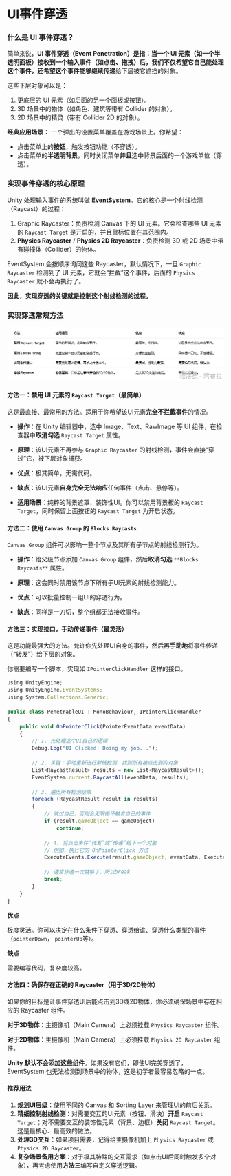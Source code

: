 # UI事件穿透

### 什么是 UI 事件穿透？

简单来说，**UI 事件穿透（Event Penetration）**是指：当一个 UI 元素（如一个半透明面板）接收到一个输入事件（如点击、拖拽）后，我们不仅希望它自己能处理这个事件，还希望这个事件能够**继续传递**给下层被它遮挡的对象。

这些下层对象可以是：

1. 更底层的 UI 元素（如后面的另一个面板或按钮）。
2. 3D 场景中的物体（如角色、建筑等带有 Collider 的对象）。
3. 2D 场景中的精灵（带有 Collider 2D 的对象）。

**经典应用场景：**
一个弹出的设置菜单覆盖在游戏场景上。你希望：

- 点击菜单上的**按钮**，触发按钮功能（不穿透）。
- 点击菜单的**半透明背景**，同时关闭菜单**并且**选中背景后面的一个游戏单位（穿透）。

### 实现事件穿透的核心原理

Unity 处理输入事件的系统叫做 **EventSystem**。它的核心是一个射线检测（Raycast）的过程：

1. Graphic Raycaster：负责检测 Canvas 下的 UI 元素。它会检查哪些 UI 元素的 `Raycast Target` 是开启的，并且鼠标位置在其范围内。
2. **Physics Raycaster** / **Physics 2D Raycaster**：负责检测 3D 或 2D 场景中带有碰撞体（Collider）的物体。

EventSystem 会按顺序询问这些 Raycaster，默认情况下，一旦 `Graphic Raycaster` 检测到了 UI 元素，它就会“拦截”这个事件，后面的 `Physics Raycaster` 就不会再执行了。

**因此，实现穿透的关键就是控制这个射线检测的过程。**

### 实现穿透常规方法

![img](assets/1756453148150-ad4dc0ec-9e5a-4bac-8179-529ee3be0fd9.png)

#### 方法一：禁用 UI 元素的 `Raycast Target`（最简单）

这是最直接、最常用的方法。适用于你希望该UI元素**完全不拦截事件**的情况。

- **操作**：在 Unity 编辑器中，选中 Image、Text、RawImage 等 UI 组件，在检查器中**取消勾选** `Raycast Target` 属性。
- **原理**：该UI元素不再参与 `Graphic Raycaster` 的射线检测，事件会直接“穿过”它，被下层对象捕获。
- **优点**：极其简单，无需代码。

- **缺点**：该UI元素**自身完全无法响应**任何事件（点击、悬停等）。

- **适用场景**：纯粹的背景遮罩、装饰性UI。你可以禁用背景板的 `Raycast Target`，同时保留上面按钮的 `Raycast Target` 为开启状态。

#### 方法二：使用 `Canvas Group` 的 `Blocks Raycasts`

`Canvas Group` 组件可以影响一整个节点及其所有子节点的射线检测行为。

- **操作**：给父级节点添加 `Canvas Group` 组件，然后**取消勾选** `**Blocks Raycasts**` 属性。

- **原理**：这会同时禁用该节点下所有子UI元素的射线检测能力。

- **优点**：可以批量控制一组UI的穿透行为。

- **缺点**：同样是一刀切，整个组都无法接收事件。

#### 方法三：实现接口，手动传递事件（最灵活）

这是功能最强大的方法。允许你先处理UI自身的事件，然后再**手动地**将事件传递（“转发”）给下层的对象。

你需要编写一个脚本，实现如 `IPointerClickHandler` 这样的接口。

```js
using UnityEngine;
using UnityEngine.EventSystems;
using System.Collections.Generic;

public class PenetrableUI : MonoBehaviour, IPointerClickHandler
{
    public void OnPointerClick(PointerEventData eventData)
    {
        // 1. 先处理这个UI自己的逻辑
        Debug.Log("UI Clicked! Doing my job...");

        // 2. 关键：手动重新进行射线检测，找到所有被点击到的对象
        List<RaycastResult> results = new List<RaycastResult>();
        EventSystem.current.RaycastAll(eventData, results);

        // 3. 遍历所有检测结果
        foreach (RaycastResult result in results)
        {
            // 跳过自己，否则会无限循环触发自己的事件
            if (result.gameObject == gameObject)
                continue;

            // 4. 将点击事件“转发”或“传递”给下一个对象
            // 例如，执行它的 OnPointerClick 方法
            ExecuteEvents.Execute(result.gameObject, eventData, ExecuteEvents.pointerClickHandler);

            // 通常穿透一次就够了，所以break
            break;
        }
    }
}
```

**优点**

极度灵活。你可以决定在什么条件下穿透、穿透给谁、穿透什么类型的事件（`pointerDown`， `pointerUp`等）。

**缺点**

需要编写代码，复杂度较高。

#### 方法四：确保存在正确的 Raycaster（用于3D/2D物体）

如果你的目标是让事件穿透UI后能点击到3D或2D物体，你必须确保场景中存在相应的 Raycaster 组件。

**对于3D物体**：主摄像机（Main Camera）上必须挂载 `Physics Raycaster` 组件。

**对于2D物体**：主摄像机（Main Camera）上必须挂载 `Physics 2D Raycaster` 组件。

**Unity 默认不会添加这些组件**。如果没有它们，即使UI完美穿透了，EventSystem 也无法检测到场景中的物体，这是初学者最容易忽略的一点。

#### 推荐用法

1. **规划UI层级**：使用不同的 Canvas 和 Sorting Layer 来管理UI的前后关系。
2. **精细控制射线检测**：对需要交互的UI元素（按钮、滑块）**开启** `Raycast Target`；对不需要交互的装饰性元素（背景、边框）**关闭** `Raycast Target`。这是最核心、最高效的做法。
3. **处理3D交互**：如果项目需要，记得给主摄像机加上 `Physics Raycaster` 或 `Physics 2D Raycaster`。
4. **复杂场景备用方案**：对于极其特殊的交互需求（如点击UI后同时触发多个对象），再考虑使用**方法三**编写自定义穿透逻辑。
